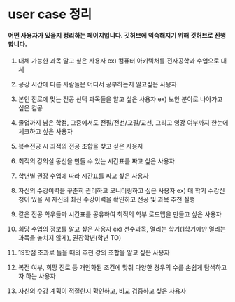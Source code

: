 # user case 정리

#### 어떤 사용자가 있을지 정리하는 페이지입니다. 깃허브에 익숙해지기 위해 깃허브로 진행합니다.





1. 대체 가능한 과목 알고 싶은 사용자 ex) 컴퓨터 아키텍처를 전자공학과 수업으로 대체
2. 공강 시간에 다른 사람들은 어디서 공부하는지 알고싶은 사용자

3. 본인 진로에 맞는 전공 선택 과목들을 알고 싶은 사용자 ex) 보안 분야로 나아가고 싶은 컴공
4. 졸업까지 남은 학점, 그중에서도 전필/전선/교필/교선, 그리고 영강 여부까지 한눈에 체크하고 싶은 사용자

5. 복수전공 시 최적의 전공 조합을 찾고 싶은 사용자
6. 최적의 강의실 동선을 만들 수 있는 시간표를 짜고 싶은 사용자
7. 학년별 권장 수업에 따라 시간표를 짜고 싶은 사용자
8. 자신의 수강이력을 꾸준히 관리하고 모니터링하고 싶은 사용자 ex) 매 학기 수강신청이 있을 시 자신의 최신 수강이력을 확인하고 전공 및 과목 추천 실행
9. 같은 전공 학우들과 시간표를 공유하여 최적의 학부 로드맵을 만들고 싶은 사용자

10. 희망 수업의 정보를 알고 싶은 사용자 ex) 선수과목, 열리는 학기(1학기에만 열리는 과목을 놓치지 않게), 권장학년(학년 TO)
11. 19학점 초과로 들을 때의 추천 강의 조합을 알고 싶은 사용자

12. 복전 여부, 희망 진로 등 개인화된 조건에 맞춰 다양한 경우의 수를 손쉽게 탐색하고자 하는 사용자
13. 자신의 수강 계획이 적절한지 확인하고, 비교 검증하고 싶은 사용자
